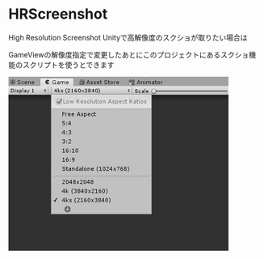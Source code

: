 # HRScreenshot
High Resolution Screenshot
Unityで高解像度のスクショが取りたい場合は

GameViewの解像度指定で変更したあとにこのプロジェクトにあるスクショ機能のスクリプトを使うとできます


![image.png](image/gameview01.png)

